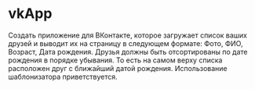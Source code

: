 # vkApp
Создать приложение для ВКонтакте, которое загружает список ваших друзей и выводит их на страницу в следующем формате: Фото, ФИО, Возраст, Дата рождения.
Друзья должны быть отсортированы по дате рождения в порядке убывания. То есть на самом верху списка расположен друг с ближайший датой рождения.
Использование шаблонизатора приветствуется.
